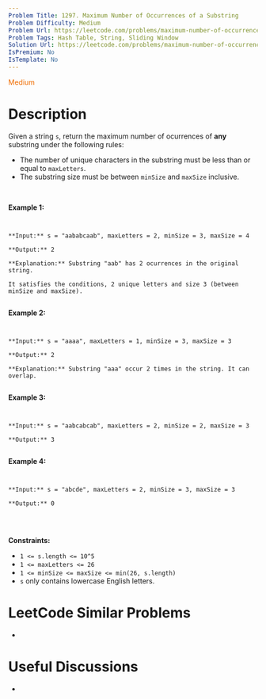 ```yaml
---
Problem Title: 1297. Maximum Number of Occurrences of a Substring
Problem Difficulty: Medium
Problem Url: https://leetcode.com/problems/maximum-number-of-occurrences-of-a-substring/
Problem Tags: Hash Table, String, Sliding Window
Solution Url: https://leetcode.com/problems/maximum-number-of-occurrences-of-a-substring/solution/
IsPremium: No
IsTemplate: No
---
```


<span style="color: rgb(239, 108, 0);">Medium</span>

# Description

Given a string `s`, return the maximum number of ocurrences of **any** substring under the following rules:


* The number of unique characters in the substring must be less than or equal to `maxLetters`.
* The substring size must be between `minSize` and `maxSize` inclusive.


 


**Example 1:**



```

**Input:** s = "aababcaab", maxLetters = 2, minSize = 3, maxSize = 4
**Output:** 2
**Explanation:** Substring "aab" has 2 ocurrences in the original string.
It satisfies the conditions, 2 unique letters and size 3 (between minSize and maxSize).

```

**Example 2:**



```

**Input:** s = "aaaa", maxLetters = 1, minSize = 3, maxSize = 3
**Output:** 2
**Explanation:** Substring "aaa" occur 2 times in the string. It can overlap.

```

**Example 3:**



```

**Input:** s = "aabcabcab", maxLetters = 2, minSize = 2, maxSize = 3
**Output:** 3

```

**Example 4:**



```

**Input:** s = "abcde", maxLetters = 2, minSize = 3, maxSize = 3
**Output:** 0

```

 


**Constraints:**


* `1 <= s.length <= 10^5`
* `1 <= maxLetters <= 26`
* `1 <= minSize <= maxSize <= min(26, s.length)`
* `s` only contains lowercase English letters.


# LeetCode Similar Problems

- []()

# Useful Discussions

- []()
